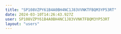 ```yaml
---
title: "SP108VZPY61B4A0BH4NC1J83VVNKTFBQM3YP53RT"
date: 2024-03-10T14:26:43.927Z
user: SP108VZPY61B4A0BH4NC1J83VVNKTFBQM3YP53RT
layout: "users"
---
```

    